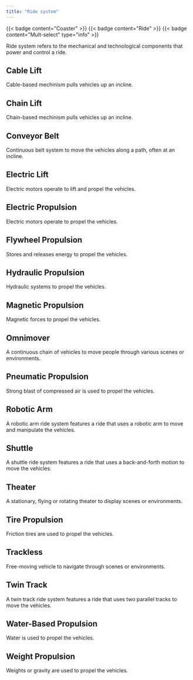 ```yaml
---
title: "Ride system"
---
```


{{< badge content="Coaster" >}}
{{< badge content="Ride" >}}
{{< badge content="Mult-select" type="info" >}}

Ride system refers to the mechanical and technological components that power and control a ride.

## Cable Lift
Cable-based mechinism pulls vehicles up an incline.

## Chain Lift
Chain-based mechinism pulls vehicles up an incline.

## Conveyor Belt
Continuous belt system to move the vehicles along a path, often at an incline.

## Electric Lift
Electric motors operate to lift and propel the vehicles.

## Electric Propulsion
Electric motors operate to propel the vehicles.

## Flywheel Propulsion
Stores and releases energy to propel the vehicles.

## Hydraulic Propulsion
Hydraulic systems to propel the vehicles.

## Magnetic Propulsion
Magnetic forces to propel the vehicles.

## Omnimover
A continuous chain of vehicles to move people through various scenes or environments.

## Pneumatic Propulsion
Strong blast of compressed air is used to propel the vehicles.

## Robotic Arm
A robotic arm ride system features a ride that uses a robotic arm to move and manipulate the vehicles.

## Shuttle
A shuttle ride system features a ride that uses a back-and-forth motion to move the vehicles.

## Theater
A stationary, flying or rotating theater to display scenes or environments.

## Tire Propulsion
Friction tires are used to propel the vehicles.

## Trackless
Free-moving vehicle to navigate through scenes or environments.

## Twin Track
A twin track ride system features a ride that uses two parallel tracks to move the vehicles.

## Water-Based Propulsion
Water is used to propel the vehicles.

## Weight Propulsion
Weights or gravity are used to propel the vehicles.